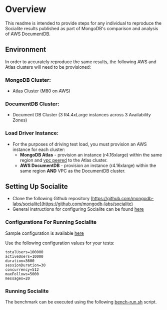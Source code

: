 # Overview

This readme is intended to provide steps for any individual to reproduce the Socialite results published as part of MongoDB's comparison and analysis of AWS DocumentDB. 


## Environment

In order to accurately reproduce the same results, the following AWS and Atlas clusters will need to be provisioned:


### MongoDB Cluster:

*   Atlas Cluster (M80 on AWS)

### DocumentDB Cluster:

*   Document DB Cluster (3 R4.4xLarge instances across 3 Availability Zones)

### Load Driver Instance:

*   For the purposes of driving test load, you must provision an AWS instance for each cluster:
    *   **MongoDB Atlas** - provision an instance (r4.16xlarge) within the same region and [vpc peered](https://docs.atlas.mongodb.com/security-vpc-peering/) to the Atlas cluster.
    *   **AWS DocumentDB** - provision an instance  (r4.16xlarge)  within the same region **AND** VPC as the DocumentDB cluster.


## Setting Up Socialite

*   Clone the following Github repository [https://github.com/mongodb-labs/socialite](https://github.com/mongodb-labs/socialite)
*   General instructions for configuring Socialite can be found [here](https://github.com/mongodb-labs/socialite/blob/master/docs/building.md)

### Configurations For Running Socialite

Sample configuration is available [here](https://github.com/mongodb-labs/socialite/blob/master/sample-config.yml)

Use the following configuration values for your tests:

```
totalUsers=100000
activeUsers=10000
duration=3600
sessionDuration=30
concurrency=512
maxFollows=5000
messages=20
```

### Running Socialite

The benchmark can be executed using the following [bench-run.sh](https://github.com/mongodb-labs/socialite/blob/master/bin/bench-run.sh) script.
